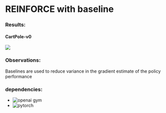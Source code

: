 # REINFORCE with baseline

### Results:

#### CartPole-v0

![](./images/CartPole(v0).png)

### Observations:
Baselines are used to reduce variance in the  gradient estimate of the policy performance

### dependencies:

* ![openai gym](https://gym.openai.com/)           
* ![pytorch](https://pytorch.org/)
